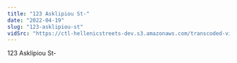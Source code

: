 ```yaml
---
title: "123 Asklipiou St-"
date: "2022-04-19"
slug: "123-asklipiou-st"
vidSrc: "https://ctl-hellenicstreets-dev.s3.amazonaws.com/transcoded-videos/123%20Asklipiou%20St-.mp4"
---
```


123 Asklipiou St-
